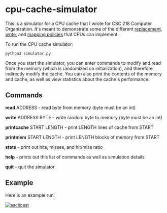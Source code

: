 # cpu-cache-simulator

This is a simulator for a CPU cache that I wrote for CSC 218 Computer Organization. It's
meant to demonstrate some of the different
[replacement](https://en.wikipedia.org/wiki/CPU_cache#Replacement_policies),
[write](https://en.wikipedia.org/wiki/CPU_cache#Write_policies), and [mapping
policies](https://en.wikipedia.org/wiki/CPU_cache#Associativity) that CPUs can
implement.

To run the CPU cache simulator:

```shell script
python3 simulator.py
```

Once you start the simulator, you can enter commands to modify and read from the memory (which is randomized on initialization), and therefore indirectly modify the cache. You can also print the contents of the memory and cache, as well as view statistics about the cache's performance.

## Commands

**read** ADDRESS - read byte from memory (byte must be an int)

**write** ADDRESS BYTE - write random byte to memory (byte must be an int)

**printcache** START LENGTH - print LENGTH lines of cache from START

**printmem** START LENGTH - print LENGTH blocks of memory from START

**stats** - print out hits, misses, and hit/miss ratio

**help** - prints out this list of commands as well as simulation details

**quit** - quit the simulator

## Example

Here is an example run:

[![asciicast](https://asciinema.org/a/oeGGT2yAdvUL5aG3K1ezvrb5r.svg)](https://asciinema.org/a/oeGGT2yAdvUL5aG3K1ezvrb5r)
